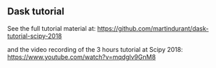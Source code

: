 ## Dask tutorial

See the full tutorial material at: <https://github.com/martindurant/dask-tutorial-scipy-2018>

and the video recording of the 3 hours tutorial at Scipy 2018: <https://www.youtube.com/watch?v=mqdglv9GnM8>
